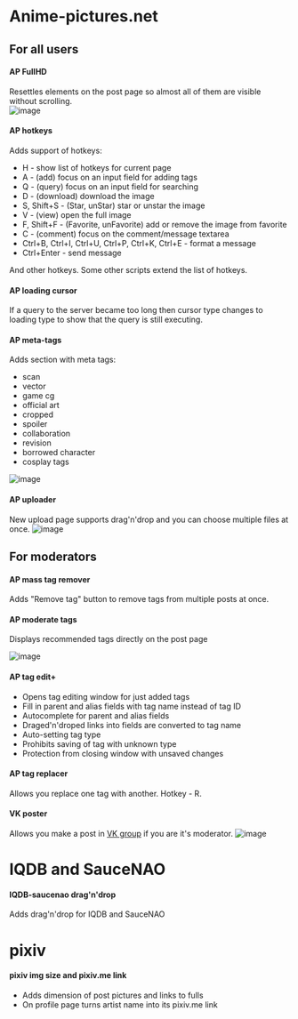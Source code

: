 # Anime-pictures.net

## For all users

#### AP FullHD
Resettles elements on the post page so almost all of them are visible without scrolling.  
![image](https://user-images.githubusercontent.com/29704098/51788400-65470c00-2186-11e9-8a15-36e173ac761f.png)

#### AP hotkeys
Adds support of hotkeys:
* H - show list of hotkeys for current page
* A - (add) focus on an input field for adding tags
* Q - (query) focus on an input field for searching
* D - (download) download the image
* S, Shift+S - (Star, unStar) star or unstar the image
* V - (view) open the full image
* F, Shift+F - (Favorite, unFavorite) add or remove the image from favorite
* C - (comment) focus on the comment/message textarea
* Ctrl+B, Ctrl+I, Ctrl+U, Ctrl+P, Ctrl+K, Ctrl+E - format a message
* Ctrl+Enter - send message

And other hotkeys. Some other scripts extend the list of hotkeys.

#### AP loading cursor
If a query to the server became too long then cursor type changes to loading type to show that the query is still executing.

#### AP meta-tags
Adds section with meta tags: 
* scan
* vector
* game cg
* official art
* cropped
* spoiler
* collaboration
* revision
* borrowed character 
* cosplay tags

![image](https://user-images.githubusercontent.com/29704098/51788619-bfe16780-2188-11e9-9c2a-521a9b3bc4ef.png)

#### AP uploader
New upload page supports drag'n'drop and you can choose multiple files at once.
![image](https://user-images.githubusercontent.com/29704098/51789351-a47a5a80-2190-11e9-9bda-3806e58677d2.png)

## For moderators

#### AP mass tag remover
Adds "Remove tag" button to remove tags from multiple posts at once.

#### AP moderate tags
Displays recommended tags directly on the post page

![image](https://user-images.githubusercontent.com/29704098/51800404-e6f67280-2236-11e9-9b33-83bb6a1a59ab.png)

#### AP tag edit+
* Opens tag editing window for just added tags
* Fill in parent and alias fields with tag name instead of tag ID
* Autocomplete for parent and alias fields
* Draged'n'droped links into fields are converted to tag name
* Auto-setting tag type
* Prohibits saving of tag with unknown type
* Protection from closing window with unsaved changes

#### AP tag replacer
Allows you replace one tag with another. Hotkey - R.

#### VK poster 
Allows you make a post in [VK group](https://vk.com/mjvart) if you are it's moderator.
![image](https://user-images.githubusercontent.com/29704098/51789669-0be5d980-2194-11e9-9fa1-b89830d15e0a.png)

# IQDB and SauceNAO

#### IQDB-saucenao drag'n'drop
Adds drag'n'drop for IQDB and SauceNAO

# pixiv

#### pixiv img size and pixiv.me link
* Adds dimension of post pictures and links to fulls
* On profile page turns artist name into its pixiv.me link
